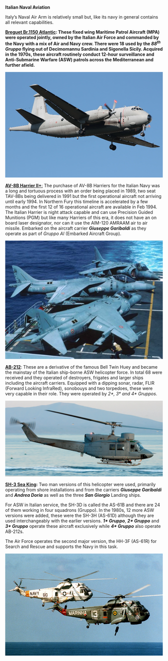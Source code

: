 **Italian Naval Aviation**

Italy’s Naval Air Arm is relatively small but, like its navy in general
contains all relevant capabilities.

**[Breguet Br.1150
Atlantic](https://en.wikipedia.org/wiki/Breguet_Atlantic#Current_operators):
These fixed wing Maritime Patrol Aircraft (MPA) were operated jointly,
owned by the Italian Air Force and commanded by the Navy with a mix of
Air and Navy crew. There were 18 used by the *88<sup>th</sup> Gruppo*
flying out of Decimomannu Sardinia and Sigonella Sicily. Acquired in the
1970s, these aircraft routinely conduct 12-hour surveillance and
Anti-Submarine Warfare (ASW) patrols across the Mediterranean and
further afield.**

![](/assets/images/nato/it/navy/carriers/naval-aviation/image1.jpg)

[**AV-8B Harrier
II+**:](https://en.wikipedia.org/wiki/McDonnell_Douglas_AV-8B_Harrier_II#Italian_Navy)
The purchase of AV-8B Harriers for the Italian Navy was a long and
tortuous process with an order being placed in 1989, two seat TAV-8Bs
being delivered in 1991 but the first operational aircraft not arriving
until early 1994. In Northern Fury this timeline is accelerated by a few
months and the first 12 of 16 operational aircraft are available in Feb
1994. The Italian Harrier is night attack capable and can use Precision
Guided Munitions (PGM) but like many Harriers of this era, it does not
have an on board laser designator, nor can it use the AIM-120 AMRAAM air
to air missile. Embarked on the aircraft carrier ***Giuseppe
Garibaldi*** as they operate as part of *Gruppo AI* (Embarked Aircraft
Group).

![](/assets/images/nato/it/navy/carriers/naval-aviation/image2.jpg)

[**AB-212**](http://www.marina.difesa.it/EN/thefleet/airfleet/Pagine/ab212.aspx):
These are a derivative of the famous Bell Twin Huey and became the
mainstay of the Italian ship-borne ASW helicopter force. In total 68
were received and they operated of destroyers, frigates and larger ships
including the aircraft carriers. Equipped with a dipping sonar, radar,
FLIR (Forward Looking InfraRed), sonobouys and two torpedoes, these were
very capable in their role. They were operated by *2\*, 3\* and 4\*
Gruppos.*

![](/assets/images/nato/it/navy/carriers/naval-aviation/image3.jpg)

**[SH-3 Sea
King](https://www.milavia.net/specials/italian-navy-sea-king/):** Two
man versions of this helicopter were used, primarily operating from
shore installations and from the carriers ***Giuseppe Garibaldi*** and
***Andrea Doria*** as well as the three ***San Giorgio*** Landing ships.

For ASW in Italian service, the SH-3D is called the AS-61B and there are
24 of them working in four squadrons (Gruppo). In the 1980s, 12 more ASW
versions were added, these were the SH-3H (AS-61D) although they are
used interchangeably with the earlier versions. ***1\* Gruppo***, ***2\*
Gruppo*** and ***3\* Gruppo*** operate these aircraft exclusively while
***4\* Gruppo*** also operate AB-212s.

The Air Force operates the second major version, the HH-3F (AS-61R) for
Search and Rescue and supports the Navy in this task.

![](/assets/images/nato/it/navy/carriers/naval-aviation/image4.jpg)
